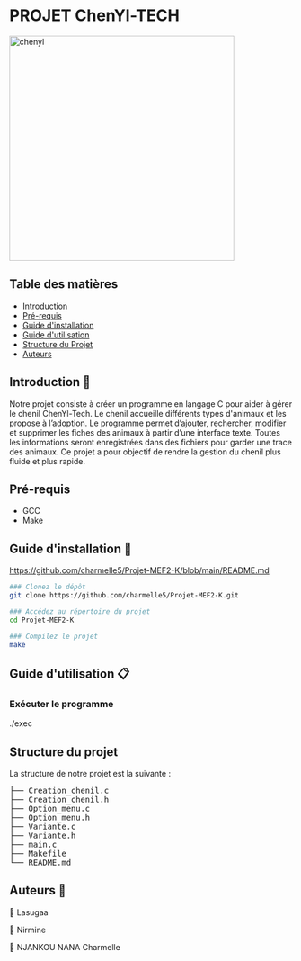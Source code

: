 
# PROJET ChenYl-TECH
<img src="./chenyl.png" alt="chenyl" width="400"/>

##  Table des matières

- [Introduction](#Introduction)
- [Pré-requis](#Pré-requis)
- [Guide d'installation](#Guide-d'installation)
- [Guide d'utilisation](#Guide-d'utilisation)
- [Structure du Projet](#Structure-du-projet)
- [Auteurs](#Auteurs)
  
## Introduction 📝

Notre projet consiste à créer un programme en langage C pour aider à gérer le chenil ChenYl-Tech. Le chenil accueille différents types d'animaux et les propose à l’adoption.
Le programme permet d’ajouter, rechercher, modifier et supprimer les fiches des animaux à partir d’une interface texte. Toutes les informations seront enregistrées dans des fichiers pour garder une trace des animaux. Ce projet a pour objectif de rendre la gestion du chenil plus fluide et plus rapide.

## Pré-requis

- GCC
- Make

## Guide d'installation 📔 
https://github.com/charmelle5/Projet-MEF2-K/blob/main/README.md

```bash
### Clonez le dépôt
git clone https://github.com/charmelle5/Projet-MEF2-K.git 

### Accédez au répertoire du projet
cd Projet-MEF2-K

### Compilez le projet
make
```

## Guide d'utilisation 📋

### Exécuter le programme
./exec


## Structure du projet 
La structure de notre projet est la suivante :                        

<pre>├── Creation_chenil.c
├── Creation_chenil.h
├── Option_menu.c
├── Option_menu.h
├── Variante.c
├── Variante.h
├── main.c
├── Makefile
└── README.md </pre>




## Auteurs 👤  

👤 Lasugaa

👤 Nirmine

👤 NJANKOU NANA Charmelle
